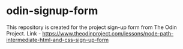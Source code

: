 # odin-signup-form
This repository is created for the project sign-up form from The Odin Project. Link - https://www.theodinproject.com/lessons/node-path-intermediate-html-and-css-sign-up-form
